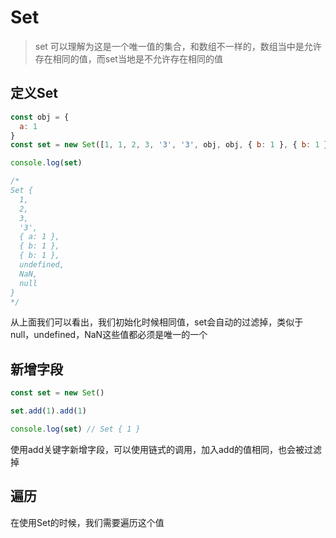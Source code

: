 # Set

> set 可以理解为这是一个唯一值的集合，和数组不一样的，数组当中是允许存在相同的值，而set当地是不允许存在相同的值

## 定义Set

```js
const obj = {
  a: 1
}
const set = new Set([1, 1, 2, 3, '3', '3', obj, obj, { b: 1 }, { b: 1 }, undefined, undefined, NaN, NaN, null, null])

console.log(set) 

/*
Set {
  1,
  2,
  3,
  '3',
  { a: 1 },
  { b: 1 },
  { b: 1 },
  undefined,
  NaN,
  null
}
*/
```

从上面我们可以看出，我们初始化时候相同值，set会自动的过滤掉，类似于null，undefined，NaN这些值都必须是唯一的一个

## 新增字段

```js
const set = new Set()

set.add(1).add(1)

console.log(set) // Set { 1 }
```

使用add关键字新增字段，可以使用链式的调用，加入add的值相同，也会被过滤掉

## 遍历

在使用Set的时候，我们需要遍历这个值

```js

```
